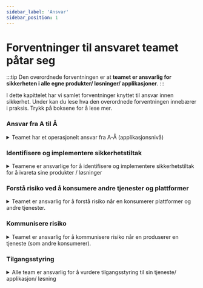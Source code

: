 ```yaml
---
sidebar_label: 'Ansvar'
sidebar_position: 1
---
```


# Forventninger til ansvaret teamet påtar seg



:::tip
Den overordnede forventningen er at **teamet er ansvarlig for sikkerheten i alle egne produkter/ løsninger/ applikasjoner**. 
:::

I dette kapittelet har vi samlet forventninger knyttet til ansvar innen sikkerhet. Under kan du lese hva den overordnede forventningen innebærer i praksis. Trykk på boksene for å lese mer. 

### Ansvar fra A til Å
<details>
  <summary>Teamet har et operasjonelt ansvar fra A-Å (applikasjonsnivå) </summary>
</details>


### Identifisere og implementere sikkerhetstiltak
<details>
  <summary>Teamene er ansvarlige for å identifisere og implementere sikkerhetstiltak for å ivareta sine produkter / løsninger</summary>
</details>

### Forstå risiko ved å konsumere andre tjenester og plattformer

<details>
  <summary>Teamet er ansvarlig for å forstå risiko når en konsumerer plattformer og andre tjenester.</summary>
</details>

### Kommunisere risiko

<details>
  <summary> Teamet er ansvarlig for å kommunisere risiko når en produserer en tjeneste (som andre konsumerer). </summary>
</details>

### Tilgangsstyring

<details>
  <summary> Alle team er ansvarlig for å vurdere tilgangsstyring til sin tjeneste/ applikasjon/ løsning </summary>
</details>